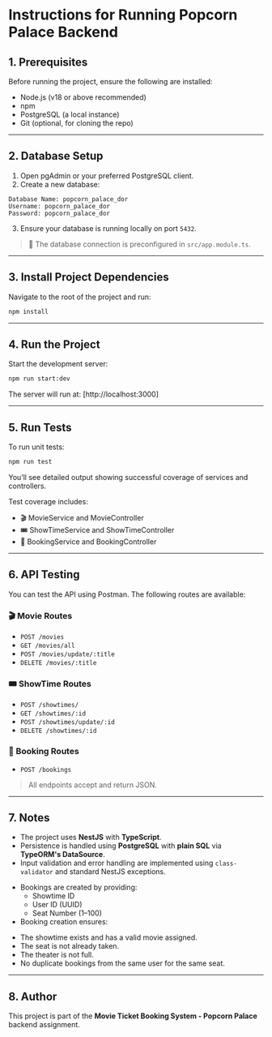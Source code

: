 # Instructions for Running Popcorn Palace Backend

## 1. Prerequisites

Before running the project, ensure the following are installed:

- Node.js (v18 or above recommended)
- npm
- PostgreSQL (a local instance)
- Git (optional, for cloning the repo)

---

## 2. Database Setup

1. Open pgAdmin or your preferred PostgreSQL client.  
2. Create a new database:

```
Database Name: popcorn_palace_dor
Username: popcorn_palace_dor
Password: popcorn_palace_dor
```

3. Ensure your database is running locally on port `5432`.

> 🔐 The database connection is preconfigured in `src/app.module.ts`.

---

## 3. Install Project Dependencies

Navigate to the root of the project and run:

```bash
npm install
```

---

## 4. Run the Project

Start the development server:

```bash
npm run start:dev
```

The server will run at: [http://localhost:3000]

---

## 5. Run Tests

To run unit tests:

```bash
npm run test
```

You’ll see detailed output showing successful coverage of services and controllers.

Test coverage includes:

- 🎬 MovieService and MovieController
- 🎟️ ShowTimeService and ShowTimeController
- 🧾 BookingService and BookingController

---

## 6. API Testing

You can test the API using Postman. The following routes are available:

### 🎬 Movie Routes

- `POST /movies`
- `GET /movies/all`
- `POST /movies/update/:title`
- `DELETE /movies/:title`

### 🎟️ ShowTime Routes

- `POST /showtimes/`
- `GET /showtimes/:id`
- `POST /showtimes/update/:id`
- `DELETE /showtimes/:id`

### 🧾 Booking Routes

- `POST /bookings`

> All endpoints accept and return JSON.

---

## 7. Notes

- The project uses **NestJS** with **TypeScript**.
- Persistence is handled using **PostgreSQL** with **plain SQL** via **TypeORM's DataSource**.
- Input validation and error handling are implemented using `class-validator` and standard NestJS exceptions.
+ Bookings are created by providing:
  - Showtime ID
  - User ID (UUID)
  - Seat Number (1–100)
+ Booking creation ensures:
- The showtime exists and has a valid movie assigned.
- The seat is not already taken.
- The theater is not full.
- No duplicate bookings from the same user for the same seat.

---

## 8. Author

This project is part of the **Movie Ticket Booking System - Popcorn Palace** backend assignment.
